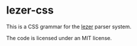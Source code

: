 # lezer-css

This is a CSS grammar for the
[lezer](https://lezer.codemirror.net/) parser system.

The code is licensed under an MIT license.
